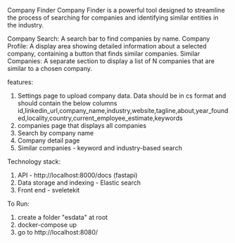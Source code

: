 Company Finder
Company Finder is a powerful tool designed to streamline the process of searching for companies and identifying similar entities in the industry. 

Company Search: A search bar to find companies by name.
Company Profile: A display area showing detailed information about a selected company, containing a button that finds similar companies.
Similar Companies: A separate section to display a list of N companies that are similar to a chosen company.

features:
1) Settings page to upload company data. Data should be in cs format and should contain the below columns
   id,linkedin_url,company_name,industry,website,tagline,about,year_founded,locality,country,current_employee_estimate,keywords
2) companies page that displays all companies
3) Search by company name
4) Company detail page
5) Similar companies - keyword and industry-based search


Technology stack:
1) API - http://localhost:8000/docs (fastapi)
2) Data storage and indexing - Elastic search
3) Front end - sveletekit


To Run:
1) create a folder "esdata" at root
2) docker-compose up
3) go to http://localhost:8080/
